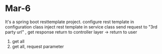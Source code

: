 # Mar-6
It's a spring boot resttemplate project.
configure rest template in configuration class
inject rest template in service class
send request to "3rd party url" , get response
return to controller layer  -> return to user
1. get all
2. get all,  request parameter
